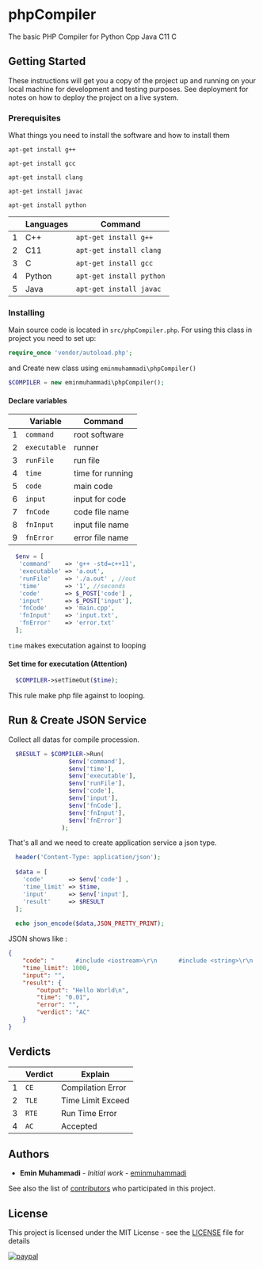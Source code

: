 # phpCompiler
The basic PHP Compiler for Python Cpp Java C11 C 

## Getting Started
These instructions will get you a copy of the project up and running on your local machine for development and testing purposes. See deployment for notes on how to deploy the project on a live system.
### Prerequisites
What things you need to install the software and how to install them
```shell
apt-get install g++
```
```shell
apt-get install gcc
```
```shell
apt-get install clang
```
```shell
apt-get install javac
```
```shell
apt-get install python
```
|  | Languages | Command |
| -- | -- | -- |
| 1 | C++       | ```apt-get install g++```    |
| 2 | C11       | ```apt-get install clang```  |
| 3 | C         | ```apt-get install gcc```    |
| 4 | Python    | ```apt-get install python``` |
| 5 | Java      | ```apt-get install javac```  |
### Installing
Main source code is located in ```src/phpCompiler.php```. For using this class in project you need to set up:
```php
require_once 'vendor/autoload.php';
```
and Create new class using ```eminmuhammadi\phpCompiler() ```
```php
$COMPILER = new eminmuhammadi\phpCompiler();
```
#### Declare variables
|  | Variable | Command |
| -- | -- | -- |
| 1 | ```command``` | root software |
| 2 | ```executable``` | runner |
| 3 | ```runFile``` | run file |
| 4 | ```time```| time for running |
| 5 | ```code```| main code |
| 6 | ```input```| input for code |
| 7 | ```fnCode```| code file name |
| 8 | ```fnInput```| input file name |
| 9 | ```fnError```| error file name |

```php
  $env = [
   'command'    => 'g++ -std=c++11',
   'executable' => 'a.out',
   'runFile'    => './a.out' , //out
   'time'       => '1', //seconds
   'code'       => $_POST['code'] ,
   'input'      => $_POST['input'],
   'fnCode'     => 'main.cpp',
   'fnInput'    => 'input.txt',
   'fnError'    => 'error.txt'
  ];
```

```time``` makes executation against to looping

#### Set time for executation (Attention)
```php
  $COMPILER->setTimeOut($time);
```
This rule make php file against to looping.

## Run & Create JSON Service
Collect all datas for compile procession.
```php
  $RESULT = $COMPILER->Run(
                 $env['command'],
                 $env['time'],
                 $env['executable'],
                 $env['runFile'],
                 $env['code'],
                 $env['input'],
                 $env['fnCode'],
                 $env['fnInput'],
                 $env['fnError']
               );
```               
That's all and we need to create application service a json type.
```php
  header('Content-Type: application/json');
  
  $data = [
    'code'       => $env['code'] ,
    'time_limit' => $time,
    'input'      => $env['input'],
    'result'     => $RESULT
  ];
  
  echo json_encode($data,JSON_PRETTY_PRINT);
```
JSON shows like :
```json
{
    "code": "      #include <iostream>\r\n      #include <string>\r\n      using namespace std;\r\n\r\n      int main()\r\n      {\r\n\r\n        cout <<\"Hello World\"<<endl;\r\n        return 0;\r\n      }\r\n      ",
    "time_limit": 1000,
    "input": "",
    "result": {
        "output": "Hello World\n",
        "time": "0.01",
        "error": "",
        "verdict": "AC"
    }
}
```
## Verdicts
|  | Verdict | Explain |
| -- | -- | -- |
| 1 | ```CE```  | Compilation Error |
| 2 | ```TLE``` | Time Limit Exceed |
| 3 | ```RTE``` | Run Time Error |
| 4 | ```AC```  | Accepted |

## Authors

* **Emin Muhammadi** - *Initial work* - [eminmuhammadi](https://github.com/eminmuhammadi)

See also the list of [contributors](https://github.com/eminmuhammadi/phpCompiler/contributors) who participated in this project.

## License

This project is licensed under the MIT License - see the [LICENSE](LICENSE) file for details

[![paypal](https://www.paypalobjects.com/en_US/i/btn/btn_donateCC_LG.gif)](https://paypal.me/eminmuhammadi)
